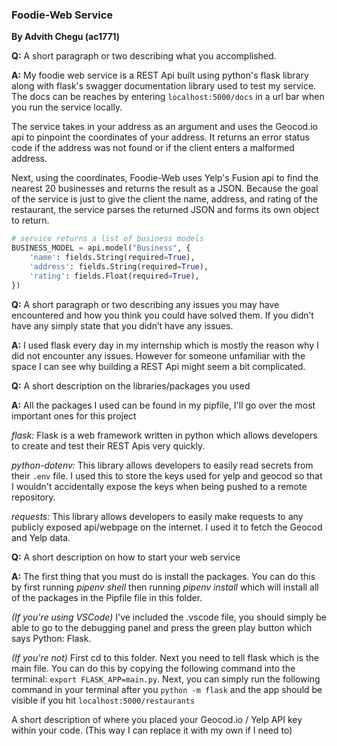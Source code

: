 ### Foodie-Web Service
**By Advith Chegu (ac1771)**

**Q:** A short paragraph or two describing what you accomplished.

**A:** My foodie web service is a REST Api built using python's flask library along with flask's swagger documentation library used to test my service. The docs can be reaches by entering `localhost:5000/docs` in a url bar when you run the service locally.

The service takes in your address as an argument and uses the Geocod.io api to pinpoint the coordinates of your address. It returns an error status code if the address was not found or if the client enters a malformed address.

Next, using the coordinates, Foodie-Web uses Yelp's Fusion api to find the nearest 20 businesses and returns the result as a JSON. Because the goal of the service is just to give the client the name, address, and rating of the restaurant, the service parses the returned JSON and forms its own object to return.

```python
# service returns a list of business models
BUSINESS_MODEL = api.model("Business", {
    'name': fields.String(required=True),
    'address': fields.String(required=True),
    'rating': fields.Float(required=True),
})
```

**Q:** A short paragraph or two describing any issues you may have encountered and how you think you could have solved them. If you didn’t have any simply state that you didn’t have any issues.

**A:** I used flask every day in my internship which is mostly the reason why I did not encounter any issues. However for someone unfamiliar with the space I can see why building a REST Api might seem a bit complicated.

**Q:** A short description on the libraries/packages you used

**A:** All the packages I used can be found in my pipfile, I'll go over the most important ones for this project

*flask:* Flask is a web framework written in python which allows developers to create and test their REST Apis very quickly.

*python-dotenv:* This library allows developers to easily read secrets from their `.env` file. I used this to store the keys used for yelp and geocod so that I wouldn't accidentally expose the keys when being pushed to a remote repository.

*requests:* This library allows developers to easily make requests to any publicly exposed api/webpage on the internet. I used it to fetch the Geocod and Yelp data.

**Q:** A short description on how to start your web service

**A:** The first thing that you must do is install the packages. You can do this by first running *pipenv shell* then running *pipenv install* which will install all of the packages in the Pipfile file in this folder.

*(If you're using VSCode)* I've included the .vscode file, you should simply be able to go to the debugging panel and press the green play button which says Python: Flask.

*(If you're not)* First cd to this folder. Next you need to tell flask which is the main file. You can do this by copying the following command into the terminal: `export FLASK_APP=main.py`. Next, you can simply run the following command in your terminal after you `python -m flask` and the app should be visible if you hit `localhost:5000/restaurants`

A short description of where you placed your Geocod.io / Yelp API key within your code. (This way I can replace it with my own if I need to)